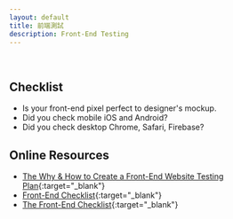 ```yaml
---
layout: default
title: 前端測試
description: Front-End Testing
---
```


<a name="en"></a>

<br>

## Checklist

* Is your front-end pixel perfect to designer's mockup.
* Did you check mobile iOS and Android?
* Did you check desktop Chrome, Safari, Firebase?

## Online Resources

* [The Why & How to Create a Front-End Website Testing Plan](https://www.lambdatest.com/blog/the-why-how-to-create-a-front-end-website-testing-plan/){:target="_blank"}
* [Front-End Checklist](https://github.com/thedaviddias/Front-End-Checklist){:target="_blank"}
* [The Front-End Checklist](https://frontendchecklist.io/){:target="_blank"}